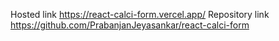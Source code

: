 Hosted link https://react-calci-form.vercel.app/
Repository link https://github.com/PrabanjanJeyasankar/react-calci-form
